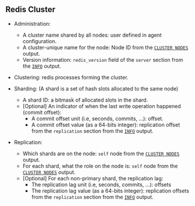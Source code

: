 ## Redis Cluster
* Administration:
  * A cluster name shared by all nodes: user defined in agent configuration.
  * A cluster-unique name for the node: Node ID from the [`CLUSTER NODES`](https://redis.io/commands/cluster-nodes) output.
  * Version information: `redis_version` field of the `server` section from the [`INFO`](https://redis.io/commands/info) output.

* Clustering: redis processes forming the cluster.

* Sharding: (A shard is a set of hash slots allocated to the same node)
  * A shard ID: a bitmask of allocated slots in the shard.
  * [Optional] An indicator of when the last write operation happened (commit offset):
    * A commit offset unit (i.e, seconds, commits, ...): offset.
    * A commit offset value (as a 64-bits integer): replication offset from the `replication` section from the [`INFO`](https://redis.io/commands/info) output.

* Replication:
  * Which shards are on the node: `self` node from the [`CLUSTER NODES`](https://redis.io/commands/cluster-nodes) output.
  * For each shard, what the role on the node is: `self` node from the [`CLUSTER NODES`](https://redis.io/commands/cluster-nodes) output.
  * [Optional] For each non-primary shard, the replication lag:
    * The replication lag unit (i.e, seconds, commits, ...): offsets
    * The replication lag value (as a 64-bits integer): replication offsets from the `replication` section from the [`INFO`](https://redis.io/commands/info) output.
